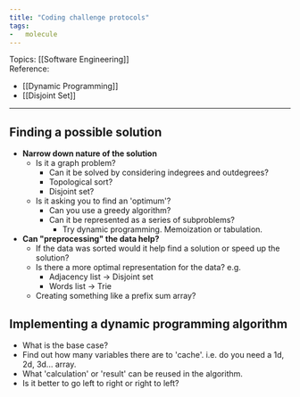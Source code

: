 ```yaml
---
title: "Coding challenge protocols"
tags:
-   molecule
---
```

Topics: [[Software Engineering]]  
Reference:  
-   [[Dynamic Programming]]
-   [[Disjoint Set]]

---

## Finding a possible solution
-   **Narrow down nature of the solution**
    -   Is it a graph problem?
        -   Can it be solved by considering indegrees and outdegrees?
        -   Topological sort?
        -   Disjoint set?
    -   Is it asking you to find an 'optimum'?
        -   Can you use a greedy algorithm?
        -   Can it be represented as a series of subproblems?
            -   Try dynamic programming. Memoization or tabulation.
-   **Can "preprocessing" the data help?**
    -   If the data was sorted would it help find a solution or speed up the solution?
    -   Is there a more optimal representation for the data? e.g.
        -   Adjacency list -> Disjoint set
        -   Words list -> Trie
    -   Creating something like a prefix sum array?

## Implementing a dynamic programming algorithm
-   What is the base case?
-   Find out how many variables there are to 'cache'. i.e. do you need a 1d, 2d, 3d... array.
-   What 'calculation' or 'result' can be reused in the algorithm.
-   Is it better to go left to right or right to left?

